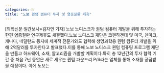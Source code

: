 ```yaml
---
categories: h
title: "노보 퀀텀 컴퓨터 투자 및 염증질환 제휴"
---
```

[의학신문·일간보사=김자연 기자] 노보 노디스크가 퀀텀 컴퓨터 개발을 위해 투자하는 한편 염증질환 연구제휴도 체결했다.노보 노디스크 재단은 코펜하겐대 및 미국, 덴마크, 캐나다, 네덜란드 등지에 세계적 전문가와도 협력해 생명과학용 퀀텀 컴퓨터 개발을 위해 2억달러를 투자한다고 발표했다.이를 통해 노보 노디스크 퀀텀 컴퓨팅 프로그램 재단을 만들고 하드웨어, 소재, 알고리즘을 개발할 계획이다.특히 총 12년간의 투자 협력 기간 중 처음 7년 동안은 새로 세우는 퀀텀 파운드리 P/S라는 업체를 통해 소재를 공급받을 예정이다. 이에 노보는